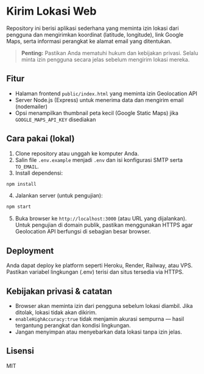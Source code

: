 # Kirim Lokasi Web

Repository ini berisi aplikasi sederhana yang meminta izin lokasi dari pengguna dan mengirimkan koordinat (latitude, longitude), link Google Maps, serta informasi perangkat ke alamat email yang ditentukan.

> **Penting:** Pastikan Anda mematuhi hukum dan kebijakan privasi. Selalu minta izin pengguna secara jelas sebelum mengirim lokasi mereka.

## Fitur

- Halaman frontend `public/index.html` yang meminta izin Geolocation API
- Server Node.js (Express) untuk menerima data dan mengirim email (nodemailer)
- Opsi menampilkan thumbnail peta kecil (Google Static Maps) jika `GOOGLE_MAPS_API_KEY` disediakan

## Cara pakai (lokal)

1. Clone repository atau unggah ke komputer Anda.
2. Salin file `.env.example` menjadi `.env` dan isi konfigurasi SMTP serta `TO_EMAIL`.
3. Install dependensi:

```bash
npm install
```

4. Jalankan server (untuk pengujian):

```bash
npm start
```

5. Buka browser ke `http://localhost:3000` (atau URL yang dijalankan). Untuk pengujian di domain publik, pastikan menggunakan HTTPS agar Geolocation API berfungsi di sebagian besar browser.

## Deployment

Anda dapat deploy ke platform seperti Heroku, Render, Railway, atau VPS. Pastikan variabel lingkungan (.env) terisi dan situs tersedia via HTTPS.

## Kebijakan privasi & catatan

- Browser akan meminta izin dari pengguna sebelum lokasi diambil. Jika ditolak, lokasi tidak akan dikirim.
- `enableHighAccuracy:true` tidak menjamin akurasi sempurna — hasil tergantung perangkat dan kondisi lingkungan.
- Jangan menyimpan atau menyebarkan data lokasi tanpa izin jelas.

## Lisensi

MIT
